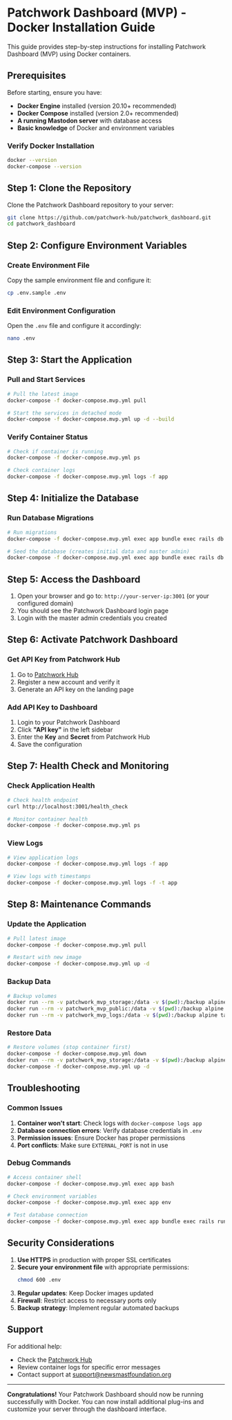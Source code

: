 # Patchwork Dashboard (MVP) - Docker Installation Guide

This guide provides step-by-step instructions for installing Patchwork Dashboard (MVP) using Docker containers.

## Prerequisites

Before starting, ensure you have:

- **Docker Engine** installed (version 20.10+ recommended)
- **Docker Compose** installed (version 2.0+ recommended)
- **A running Mastodon server** with database access
- **Basic knowledge** of Docker and environment variables

### Verify Docker Installation

```bash
docker --version
docker-compose --version
```

## Step 1: Clone the Repository

Clone the Patchwork Dashboard repository to your server:

```bash
git clone https://github.com/patchwork-hub/patchwork_dashboard.git
cd patchwork_dashboard
```

## Step 2: Configure Environment Variables

### Create Environment File

Copy the sample environment file and configure it:

```bash
cp .env.sample .env
```

### Edit Environment Configuration

Open the `.env` file and configure it accordingly:

```bash
nano .env
```

## Step 3: Start the Application

### Pull and Start Services

```bash
# Pull the latest image
docker-compose -f docker-compose.mvp.yml pull

# Start the services in detached mode
docker-compose -f docker-compose.mvp.yml up -d --build
```

### Verify Container Status

```bash
# Check if container is running
docker-compose -f docker-compose.mvp.yml ps

# Check container logs
docker-compose -f docker-compose.mvp.yml logs -f app
```

## Step 4: Initialize the Database

### Run Database Migrations

```bash
# Run migrations
docker-compose -f docker-compose.mvp.yml exec app bundle exec rails db:migrate

# Seed the database (creates initial data and master admin)
docker-compose -f docker-compose.mvp.yml exec app bundle exec rails db:seed
```

## Step 5: Access the Dashboard

1. Open your browser and go to: `http://your-server-ip:3001` (or your configured domain)
2. You should see the Patchwork Dashboard login page
3. Login with the master admin credentials you created

## Step 6: Activate Patchwork Dashboard

### Get API Key from Patchwork Hub

1. Go to [Patchwork Hub](https://hub.patchwork.online/)
2. Register a new account and verify it
3. Generate an API key on the landing page

### Add API Key to Dashboard

1. Login to your Patchwork Dashboard
2. Click **"API key"** in the left sidebar
3. Enter the **Key** and **Secret** from Patchwork Hub
4. Save the configuration

## Step 7: Health Check and Monitoring

### Check Application Health

```bash
# Check health endpoint
curl http://localhost:3001/health_check

# Monitor container health
docker-compose -f docker-compose.mvp.yml ps
```

### View Logs

```bash
# View application logs
docker-compose -f docker-compose.mvp.yml logs -f app

# View logs with timestamps
docker-compose -f docker-compose.mvp.yml logs -f -t app
```

## Step 8: Maintenance Commands

### Update the Application

```bash
# Pull latest image
docker-compose -f docker-compose.mvp.yml pull

# Restart with new image
docker-compose -f docker-compose.mvp.yml up -d
```

### Backup Data

```bash
# Backup volumes
docker run --rm -v patchwork_mvp_storage:/data -v $(pwd):/backup alpine tar czf /backup/patchwork_storage_backup.tar.gz -C /data .
docker run --rm -v patchwork_mvp_public:/data -v $(pwd):/backup alpine tar czf /backup/patchwork_public_backup.tar.gz -C /data .
docker run --rm -v patchwork_mvp_logs:/data -v $(pwd):/backup alpine tar czf /backup/patchwork_logs_backup.tar.gz -C /data .
```

### Restore Data

```bash
# Restore volumes (stop container first)
docker-compose -f docker-compose.mvp.yml down
docker run --rm -v patchwork_mvp_storage:/data -v $(pwd):/backup alpine tar xzf /backup/patchwork_storage_backup.tar.gz -C /data
docker-compose -f docker-compose.mvp.yml up -d
```

## Troubleshooting

### Common Issues

1. **Container won't start**: Check logs with `docker-compose logs app`
2. **Database connection errors**: Verify database credentials in `.env`
3. **Permission issues**: Ensure Docker has proper permissions
4. **Port conflicts**: Make sure `EXTERNAL_PORT` is not in use

### Debug Commands

```bash
# Access container shell
docker-compose -f docker-compose.mvp.yml exec app bash

# Check environment variables
docker-compose -f docker-compose.mvp.yml exec app env

# Test database connection
docker-compose -f docker-compose.mvp.yml exec app bundle exec rails runner "puts ActiveRecord::Base.connection.execute('SELECT 1').first"
```

## Security Considerations

1. **Use HTTPS** in production with proper SSL certificates
2. **Secure your environment file** with appropriate permissions:
   ```bash
   chmod 600 .env
   ```
3. **Regular updates**: Keep Docker images updated
4. **Firewall**: Restrict access to necessary ports only
5. **Backup strategy**: Implement regular automated backups

## Support

For additional help:
- Check the [Patchwork Hub](https://hub.patchwork.online/)
- Review container logs for specific error messages
- Contact support at support@newsmastfoundation.org

---

**Congratulations!** Your Patchwork Dashboard should now be running successfully with Docker. You can now install additional plug-ins and customize your server through the dashboard interface.